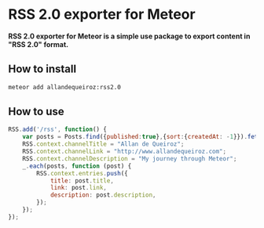# RSS 2.0 exporter for Meteor

**RSS 2.0 exporter for Meteor is a simple use package to export content in "RSS 2.0" format.**  


## How to install 
```sh
meteor add allandequeiroz:rss2.0
```

## How to use
```javascript
RSS.add('/rss', function() {
    var posts = Posts.find({published:true},{sort:{createdAt: -1}}).fetch();
    RSS.context.channelTitle = "Allan de Queiroz";
    RSS.context.channelLink = "http://www.allandequeiroz.com";
    RSS.context.channelDescription = "My journey through Meteor";
    _.each(posts, function (post) {
        RSS.context.entries.push({
            title: post.title,
            link: post.link,
            description: post.description,
        });
    });
});
```